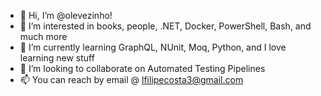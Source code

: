 - 👋 Hi, I’m @olevezinho!
- 👀 I’m interested in books, people, .NET, Docker, PowerShell, Bash, and much more
- 🌱 I’m currently learning GraphQL, NUnit, Moq, Python, and I love learning new stuff
- 💞️ I’m looking to collaborate on Automated Testing Pipelines
- 📫 You can reach by email @ lfilipecosta3@gmail.com

<!---
olevezinho/olevezinho is a ✨ special ✨ repository because its `README.md` (this file) appears on your GitHub profile.
You can click the Preview link to take a look at your changes.
--->
